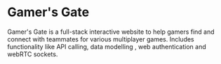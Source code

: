 # Gamer's Gate

Gamer's Gate is a full-stack interactive website to help gamers find and connect with teammates for various multiplayer games.
Includes functionality like API calling, data modelling , web authentication and webRTC sockets.

